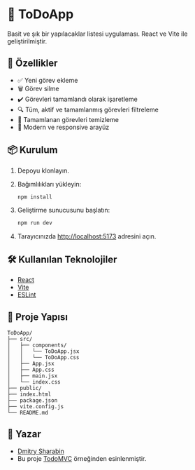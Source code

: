 # 📝 ToDoApp

Basit ve şık bir yapılacaklar listesi uygulaması. React ve Vite ile geliştirilmiştir.

## 🚀 Özellikler

- ✅ Yeni görev ekleme
- 🗑️ Görev silme
- ✔️ Görevleri tamamlandı olarak işaretleme
- 🔍 Tüm, aktif ve tamamlanmış görevleri filtreleme
- 🧹 Tamamlanan görevleri temizleme
- 🎨 Modern ve responsive arayüz

## 📦 Kurulum

1. Depoyu klonlayın.
2. Bağımlılıkları yükleyin:

   ```sh
   npm install
   ```

3. Geliştirme sunucusunu başlatın:

   ```sh
   npm run dev
   ```

4. Tarayıcınızda [http://localhost:5173](http://localhost:5173) adresini açın.

## 🛠️ Kullanılan Teknolojiler

- [React](https://react.dev/)
- [Vite](https://vitejs.dev/)
- [ESLint](https://eslint.org/)

## 📁 Proje Yapısı

```
ToDoApp/
├── src/
│   ├── components/
│   │   └── ToDoApp.jsx
│   │   └── ToDoApp.css
│   ├── App.jsx
│   ├── App.css
│   ├── main.jsx
│   └── index.css
├── public/
├── index.html
├── package.json
├── vite.config.js
└── README.md
```

## 👤 Yazar

- [Dmitry Sharabin](https://d12n.me/)
- Bu proje [TodoMVC](http://todomvc.com) örneğinden esinlenmiştir.

